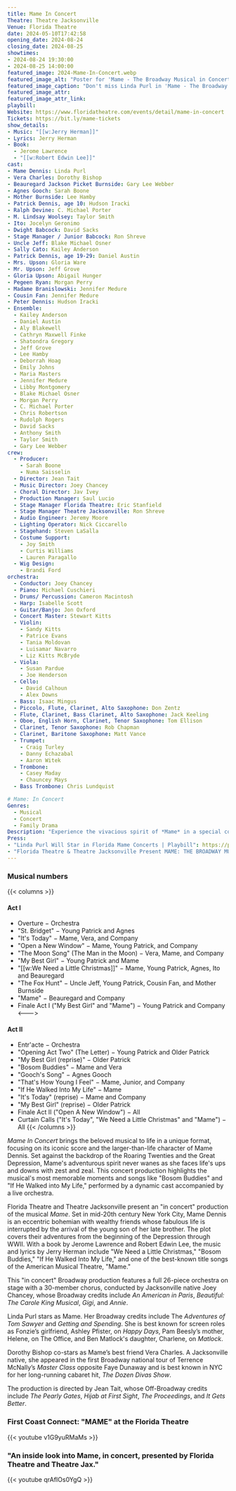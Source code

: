 ```yaml
--- 
title: Mame In Concert
Theatre: Theatre Jacksonville
Venue: Florida Theatre
date: 2024-05-10T17:42:58
opening_date: 2024-08-24
closing_date: 2024-08-25
showtimes:
- 2024-08-24 19:30:00
- 2024-08-25 14:00:00
featured_image: 2024-Mame-In-Concert.webp
featured_image_alt: "Poster for 'Mame - The Broadway Musical in Concert!' featuring Linda Purl. The image shows a grand staircase with a portrait of Linda Purl centered at the top, overlaid with the blue, star-studded title 'MAME.' Details include the book by Jerome Lawrence and Robert E. Lee, music and lyrics by Jerry Herman, based on the novel by Patrick Dennis and the play 'Auntie Mame.' Directed by Jean Tait, with musical direction by Joey Chancey."
featured_image_caption: "Don't miss Linda Purl in 'Mame - The Broadway Musical in Concert!' Experience this vibrant tale of life’s unexpected adventures, directed by Jean Tait and musically directed by Joey Chancey. Book by Jerome Lawrence and Robert E. Lee."
featured_image_attr: 
featured_image_attr_link: 
playbill:
Website: https://www.floridatheatre.com/events/detail/mame-in-concert
Tickets: https://bit.ly/mame-tickets
show_details: 
- Music: "[[w:Jerry Herman]]"
- Lyrics: Jerry Herman
- Book: 
  - Jerome Lawrence
  - "[[w:Robert Edwin Lee]]"
cast:
- Mame Dennis: Linda Purl
- Vera Charles: Dorothy Bishop
- Beauregard Jackson Picket Burnside: Gary Lee Webber
- Agnes Gooch: Sarah Boone
- Mother Burnside: Lee Hamby
- Patrick Dennis, age 10: Hudson Iracki
- Ralph Devine: C. Michael Porter
- M. Lindsay Woolsey: Taylor Smith
- Ito: Jocelyn Geronimo
- Dwight Babcock: David Sacks
- Stage Manager / Junior Babcock: Ron Shreve
- Uncle Jeff: Blake Michael Osner
- Sally Cato: Kailey Anderson
- Patrick Dennis, age 19-29: Daniel Austin
- Mrs. Upson: Gloria Ware
- Mr. Upson: Jeff Grove
- Gloria Upson: Abigail Hunger
- Pegeen Ryan: Morgan Perry
- Madame Branislowski: Jennifer Medure
- Cousin Fan: Jennifer Medure
- Peter Dennis: Hudson Iracki
- Ensemble: 
  - Kailey Anderson 
  - Daniel Austin
  - Aly Blakewell
  - Cathryn Maxwell Finke
  - Shatondra Gregory
  - Jeff Grove
  - Lee Hamby
  - Deborrah Hoag
  - Emily Johns
  - Maria Masters
  - Jennifer Medure
  - Libby Montgomery
  - Blake Michael Osner
  - Morgan Perry
  - C. Michael Porter
  - Chris Robertson
  - Rudolph Rogers
  - David Sacks
  - Anthony Smith
  - Taylor Smith
  - Gary Lee Webber
crew:
  - Producer: 
    - Sarah Boone
    - Numa Saisselin
  - Director: Jean Tait
  - Music Director: Joey Chancey
  - Choral Director: Jav Ivey
  - Production Manager: Saul Lucio
  - Stage Manager Florida Theatre: Eric Stanfield
  - Stage Manager Theatre Jacksonville: Ron Shreve
  - Audio Engineer: Jeremy Moore
  - Lighting Operator: Nick Ciccarello
  - Stagehand: Steven LaSalla
  - Costume Support: 
    - Joy Smith
    - Curtis Williams
    - Lauren Paragallo
  - Wig Design: 
    - Brandi Ford
orchestra:
  - Conductor: Joey Chancey
  - Piano: Michael Cuschieri
  - Drums/ Percussion: Cameron Macintosh
  - Harp: Isabelle Scott
  - Guitar/Banjo: Jon Oxford
  - Concert Master: Stewart Kitts
  - Violin: 
    - Sandy Kitts
    - Patrice Evans
    - Tania Moldovan
    - Luisamar Navarro
    - Liz Kitts McBryde
  - Viola: 
    - Susan Pardue
    - Joe Henderson
  - Cello:
    - David Calhoun
    - Alex Downs
  - Bass: Isaac Mingus
  - Piccolo, Flute, Clarinet, Alto Saxophone: Don Zentz
  - Flute, Clarinet, Bass Clarinet, Alto Saxophone: Jack Keeling
  - Oboe, English Horn, Clarinet, Tenor Saxophone: Tom Ellison
  - Clarinet, Tenor Saxophone: Rob Chapman
  - Clarinet, Baritone Saxophone: Matt Vance
  - Trumpet: 
    - Craig Turley
    - Danny Echazabal
    - Aaron Witek
  - Trombone:
    - Casey Maday
    - Chauncey Mays
  - Bass Trombone: Chris Lundquist

# Mame: In Concert
Genres:
  - Musical
  - Concert
  - Family Drama
Description: "Experience the vivacious spirit of *Mame* in a special concert production, celebrating the musical's timeless songs and the irrepressible charm of its titular character."
Press:
- "Linda Purl Will Star in Florida Mame Concerts | Playbill": https://playbill.com/article/linda-purl-will-star-in-florida-mame-concerts
- "Florida Theatre & Theatre Jacksonville Present MAME: THE BROADWAY MUSICAL IN CONCERT Starring Linda Purl | Broadway World": https://www.broadwayworld.com/jacksonville/article/Florida-Theatre-Theatre-Jacksonville-Present-MAME-THE-BROADWAY-MUSICAL-IN-CONCERT-Starring-Linda-Purl-20240318
---
```


### Musical numbers
{{< columns >}} 
#### Act I
- Overture − Orchestra
- "St. Bridget" − Young Patrick and Agnes
- "It's Today" − Mame, Vera, and Company
- "Open a New Window" − Mame, Young Patrick, and Company
- "The Moon Song" (The Man in the Moon) − Vera, Mame, and Company
- "My Best Girl" − Young Patrick and Mame
- "[[w:We Need a Little Christmas]]" − Mame, Young Patrick, Agnes, Ito and Beauregard
- "The Fox Hunt" − Uncle Jeff, Young Patrick, Cousin Fan, and Mother Burnside
- "Mame" − Beauregard and Company
- Finale Act I ("My Best Girl" and "Mame") − Young Patrick and Company
<--->
#### Act II
- Entr'acte − Orchestra
- "Opening Act Two" (The Letter) − Young Patrick and Older Patrick
- "My Best Girl (reprise)" − Older Patrick
- "Bosom Buddies" − Mame and Vera
- "Gooch's Song" − Agnes Gooch
- "That's How Young I Feel" − Mame, Junior, and Company
- "If He Walked Into My Life" − Mame
- "It's Today" (reprise) − Mame and Company
- "My Best Girl" (reprise) − Older Patrick
- Finale Act II ("Open A New Window") − All
- Curtain Calls ("It's Today", "We Need a Little Christmas" and "Mame") − All
{{< /columns >}}

*Mame In Concert* brings the beloved musical to life in a unique format, focusing on its iconic score and the larger-than-life character of Mame Dennis. Set against the backdrop of the Roaring Twenties and the Great Depression, Mame's adventurous spirit never wanes as she faces life's ups and downs with zest and zeal. This concert production highlights the musical's most memorable moments and songs like "Bosom Buddies" and "If He Walked into My Life," performed by a dynamic cast accompanied by a live orchestra. 

Florida Theatre and Theatre Jacksonville present an "in concert" production of the musical *Mame*. Set in mid-20th century New York City, Mame Dennis is an eccentric bohemian with wealthy friends whose fabulous life is interrupted by the arrival of the young son of her late brother. The plot covers their adventures from the beginning of the Depression through WWII. With a book by Jerome Lawrence and Robert Edwin Lee, the music and lyrics by Jerry Herman include "We Need a Little Christmas," "Bosom Buddies," "If He Walked Into My Life," and one of the best-known title songs of the American Musical Theatre, "Mame."

This "in concert" Broadway production features a full 26-piece orchestra on stage with a 30-member chorus, conducted by Jacksonville native Joey Chancey, whose Broadway credits include *An American in Paris*, *Beautiful: The Carole King Musical*, *Gigi*, and *Annie*.

Linda Purl stars as Mame. Her Broadway credits include The *Adventures of Tom Sawyer* and *Getting and Spending*. She is best known for screen roles as Fonzie’s girlfriend, Ashley Pfister, on *Happy Days*, Pam Beesly’s mother, Helene, on The Office, and Ben Matlock's daughter, Charlene, on *Matlock*.

Dorothy Bishop co-stars as Mame’s best friend Vera Charles. A Jacksonville native, she appeared in the first Broadway national tour of Terrence McNally’s *Master Class* opposite Faye Dunaway and is best known in NYC for her long-running cabaret hit, *The Dozen Divas Show*.

The production is directed by Jean Tait, whose Off-Broadway credits include *The Pearly Gates*, *Hijab at First Sight*, *The Proceedings*, and *It Gets Better*.

### First Coast Connect: "MAME" at the Florida Theatre

{{< youtube v1G9yuRMaMs >}}

### "An inside look into Mame, in concert, presented by Florida Theatre and Theatre Jax."

{{< youtube qrAfIOs0YgQ >}}